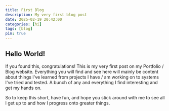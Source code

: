 ```yaml
---
title: First Blog
description: My very first blog post
date: 2025-02-19 20:42:00
categories: [hi]
tags: [blog]
pin: true
---
```


## Hello World!

If you found this, congratulations! This is my very first post on my Portfolio / Blog website. Everything you will find and see here will mainly be content about things I've learned from projects I have / am working on to systems I've tried and tested. A bunch of any and everything I find interesting and get my hands on.

So to keep this short, have fun, and hope you stick around with me to see all I get up to and how I progress onto greater things.

